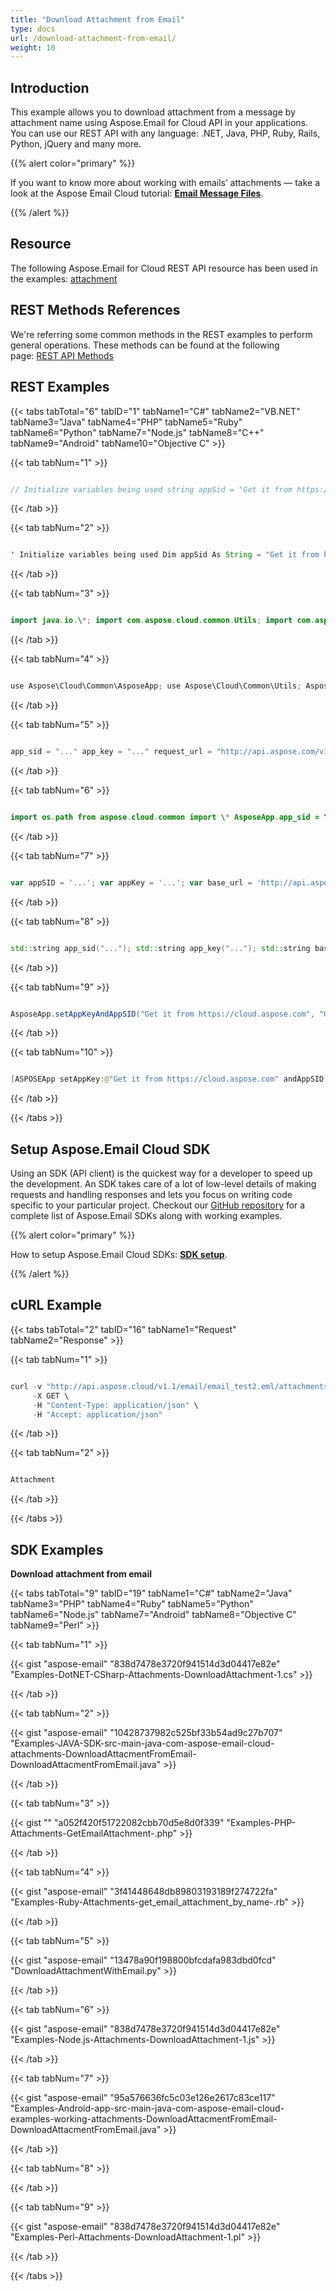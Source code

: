 ```yaml
---
title: "Download Attachment from Email"
type: docs
url: /download-attachment-from-email/
weight: 10
---
```


## **Introduction**
This example allows you to download attachment from a message by attachment name using Aspose.Email for Cloud API in your applications. You can use our REST API with any language: .NET, Java, PHP, Ruby, Rails, Python, jQuery and many more.



{{% alert color="primary" %}} 

If you want to know more about working with emails’ attachments — take a look at the Aspose Email Cloud tutorial: [**Email Message Files**](/email/email-message-files/).

{{% /alert %}} 
## **Resource**
The following Aspose.Email for Cloud REST API resource has been used in the examples: [attachment](https://apireference.aspose.cloud/email/#/Email/GetEmailAttachment)
## **REST Methods References**
We're referring some common methods in the REST examples to perform general operations. These methods can be found at the following page: [REST API Methods](https://apireference.aspose.cloud/email)
## **REST Examples**

{{< tabs tabTotal="6" tabID="1" tabName1="C#" tabName2="VB.NET" tabName3="Java" tabName4="PHP" tabName5="Ruby" tabName6="Python" tabName7="Node.js" tabName8="C++"  tabName9="Android" tabName10="Objective C" >}}

{{< tab tabNum="1" >}}

```java

// Initialize variables being used string appSid = "Get it from https://cloud.aspose.com"; string appKey = "Get it from https://cloud.aspose.com"; string name = "email-sample.eml"; string attachName = "barcode-sample.png"; string folder = "Email"; string outPath = "c:\\email-attach-out.png"; string storage = string.Empty; // Build URI to perform request string apiUrl = string.Format(@"email/{0}/attachments/{1}?storage={2}&folder={3}", name, attachName, storage, folder); // Get response stream and write it to local disk path using (Stream responseStream = ServiceController.GetStream(apiUrl, appSid, appKey)) using (Stream file = File.OpenWrite(outPath)) { ServiceController.CopyStream(responseStream, file); }

```
{{< /tab >}}

{{< tab tabNum="2" >}}
```java

' Initialize variables being used Dim appSid As String = "Get it from https://cloud.aspose.com" Dim appKey As String = "Get it from https://cloud.aspose.com" Dim name As String = "email-sample.eml" Dim attachName As String = "barcode-sample.png" Dim folder As String = "Email" Dim outPath As String = "c:\email-attach-out.png" Dim storage As String = String.Empty ' Build URI to perform request Dim apiUrl As String = String.Format("email/{0}/attachments/{1}?storage={2}&folder={3}", name, attachName, storage, folder) ' Get response stream and write it to local disk path Using responseStream As Stream = ServiceController.GetStream(apiUrl, appSid, appKey) Using file As Stream = File.OpenWrite(outPath) ServiceController.CopyStream(responseStream, file) End Using End Using

```
{{< /tab >}}

{{< tab tabNum="3" >}}
```java

import java.io.\*; import com.aspose.cloud.common.Utils; import com.aspose.cloud.storage.Folder; String appSID = "..."; String appKey = "..."; String method = "GET"; String requestUrl = "http://api.aspose.com/v1.1/email/Sample1.eml/attachments/attachment.txt"; String outputFile = "attachment.txt"; String outputFilePath = new File(System.getProperty("user.dir"), outputFile).getPath(); String signedUrl = Utils.Sign(requestUrl, appKey, appSID); InputStream responseStream = Utils.ProcessCommand(signedUrl, method); Folder.SaveStreamToFile(outputFilePath, responseStream); responseStream.close(); System.out.println("File saved: " + outputFilePath);

```
{{< /tab >}}

{{< tab tabNum="4" >}}
```java

use Aspose\Cloud\Common\AsposeApp; use Aspose\Cloud\Common\Utils; AsposeApp::$appSID = "..."; AsposeApp::$appKey = "..."; $method = "GET"; $base_url = "http://api.aspose.com/v1.1"; $request_url = "$base_url/email/Sample1.eml/attachments/attachment.txt"; $output_file = getcwd() . "/attachment.txt"; $signed_url = Utils::sign($request_url); $response = Utils::processCommand($signed_url, $method, "", ""); file_put_contents($output_file, $response); echo "File saved: $output_file\n";

```
{{< /tab >}}

{{< tab tabNum="5" >}}
```java

app_sid = "..." app_key = "..." request_url = "http://api.aspose.com/v1.1/email/Sample1.eml/attachments/attachment.txt" output_file = File.join(Dir.pwd, "attachment.txt") Aspose::Cloud::Common::AsposeApp.new(app_sid, app_key) signed_url = Aspose::Cloud::Common::Utils.sign(request_url) response = RestClient.get(signed_url) File.open(output_file, "wb") { |file| file.write(response) } puts "File saved: #{output_file}"

```
{{< /tab >}}

{{< tab tabNum="6" >}}
```java

import os.path from aspose.cloud.common import \* AsposeApp.app_sid = "..." AsposeApp.app_key = "..." method = "GET" request_url = "http://api.aspose.com/v1.1/email/Sample1.eml/attachments/attachment.txt" output_file = "attachment.txt" output_file_path = os.path.join(os.getcwd(), output_file) signed_url = Utils.sign(Utils(), request_url) response = Utils.process_command(Utils(), signed_url, method, "", "") Utils.save_file(Utils(), response, output_file_path) print "File saved:", output_file_path

```
{{< /tab >}}

{{< tab tabNum="7" >}}

```javascript

var appSID = '...'; var appKey = '...'; var base_url = 'http://api.aspose.com/v1.1/'; var fs = require('fs'); var method = 'GET'; var request_url = base_url + 'email/Sample1.eml/attachments/attachment.txt'; var output_file = 'attachment.txt'; ProcessCommandContent( method, Sign(request_url, appSID, appKey), null, function(buffer) { fs.writeFileSync(output_file, buffer); } );

```
{{< /tab >}}

{{< tab tabNum="8" >}}
```cpp

std::string app_sid("..."); std::string app_key("..."); std::string base_url("http://api.aspose.com/v1.1/"); std::string method = "GET"; std::string request_url = base_url + "email/Sample1.eml/attachments/attachment.txt"; std::string signed_url = sign(request_url, app_sid, app_key); std::string output_file = "attachment.txt"; std::ofstream output_fstream; output_fstream.open(output_file, std::ofstream::binary); process_command(method, signed_url, output_fstream); output_fstream.close(); std::cout << "File saved: " << output_file << std::endl;

```
{{< /tab >}}

{{< tab tabNum="9" >}}
```java

AsposeApp.setAppKeyAndAppSID("Get it from https://cloud.aspose.com", "Get it from https://cloud.aspose.com") AsposeApp.setBaseProductURI("http://api.aspose.com/v1.1"); String EMAIL_URI = AsposeApp.BASE_PRODUCT_URI + "/email/"; //build URL String strURL = EMAIL_URI + Uri.encode("Message.msg") + "/attachments/" + Uri.encode("License.txt"); //sign URL String signedURL = Utils.sign(strURL); InputStream responseStream = Utils.processCommand(signedURL, "GET"); //Save attachment on Disk String localAttachmentPath = Utils.saveStreamToFile(responseStream, "License.txt");

```
{{< /tab >}}

{{< tab tabNum="10" >}}
```java

[ASPOSEApp setAppKey:@"Get it from https://cloud.aspose.com" andAppSID:@"Get it from https://cloud.aspose.com"]; [ASPOSEProduct setBaseProductUri:@"http://api.aspose.com/v1.1"]; NSString \*EMAIL_URI = [[ASPOSEProduct baseProductUri] stringByAppendingString:@"/email/"]; NSString \*fileName = @"Self Assessment.eml"; NSString \*attachmentName = @"License.txt"; //build URL NSString \*strURL = [NSString stringWithFormat:@"%@%@/attachments/%@", EMAIL_URI, [fileName stringByAddingPercentEscapesUsingEncoding:NSUTF8StringEncoding], [attachmentName stringByAddingPercentEscapesUsingEncoding:NSUTF8StringEncoding]]; //sign URL NSString \*signedURL = [ASPOSEUtils sign:strURL]; NSData \*responseData = [ASPOSEUtils processCommand:signedURL httpMethod:@"GET"]; //Parsing JSON if(responseData) { NSError \*error; emailAttachmentResponse = [[ASPOSEEmailAttachmentResponse alloc] initWithData:responseData error:&error]; if(emailAttachmentResponse == nil) { //Save file on Disk emailAttachmentResponse = [[ASPOSEEmailAttachmentResponse alloc] init]; emailAttachmentResponse.localFilePath = [ASPOSEFolder saveFile:responseData withName:@"License.txt"]; } }

```
{{< /tab >}}

{{< /tabs >}}

## **Setup Aspose.Email Cloud SDK**
Using an SDK (API client) is the quickest way for a developer to speed up the development. An SDK takes care of a lot of low-level details of making requests and handling responses and lets you focus on writing code specific to your particular project. Checkout our [GitHub repository](https://github.com/aspose-email-cloud) for a complete list of Aspose.Email SDKs along with working examples.

{{% alert color="primary" %}} 

How to setup Aspose.Email Cloud SDKs: [**SDK setup**](/email/sdk-setup/).

{{% /alert %}}
## **cURL Example**
{{< tabs tabTotal="2" tabID="16" tabName1="Request" tabName2="Response" >}}

{{< tab tabNum="1" >}}

```java

curl -v "http://api.aspose.cloud/v1.1/email/email_test2.eml/attachments/README.TXT?appSID=XXXX&signature=XXXX" \
     -X GET \
     -H "Content-Type: application/json" \
     -H "Accept: application/json"

```

{{< /tab >}}

{{< tab tabNum="2" >}}

```java

Attachment

```

{{< /tab >}}

{{< /tabs >}}
## **SDK Examples**
**Download attachment from email**

{{< tabs tabTotal="9" tabID="19" tabName1="C#" tabName2="Java" tabName3="PHP" tabName4="Ruby" tabName5="Python" tabName6="Node.js" tabName7="Android" tabName8="Objective C" tabName9="Perl" >}}

{{< tab tabNum="1" >}}

{{< gist "aspose-email" "838d7478e3720f941514d3d04417e82e" "Examples-DotNET-CSharp-Attachments-DownloadAttachment-1.cs" >}}

{{< /tab >}}

{{< tab tabNum="2" >}}

{{< gist "aspose-email" "10428737982c525bf33b54ad9c27b707" "Examples-JAVA-SDK-src-main-java-com-aspose-email-cloud-attachments-DownloadAttacmentFromEmail-DownloadAttacmentFromEmail.java" >}}

{{< /tab >}}

{{< tab tabNum="3" >}}

{{< gist "" "a052f420f51722082cbb70d5e8d0f339" "Examples-PHP-Attachments-GetEmailAttachment-.php" >}}

{{< /tab >}}

{{< tab tabNum="4" >}}

{{< gist "aspose-email" "3f41448648db89803193189f274722fa" "Examples-Ruby-Attachments-get_email_attachment_by_name-.rb" >}}

{{< /tab >}}

{{< tab tabNum="5" >}}

{{< gist "aspose-email" "13478a90f198800bfcdafa983dbd0fcd" "DownloadAttachmentWithEmail.py" >}}

{{< /tab >}}

{{< tab tabNum="6" >}}

{{< gist "aspose-email" "838d7478e3720f941514d3d04417e82e" "Examples-Node.js-Attachments-DownloadAttachment-1.js" >}}

{{< /tab >}}

{{< tab tabNum="7" >}}

{{< gist "aspose-email" "95a576636fc5c03e126e2617c83ce117" "Examples-Android-app-src-main-java-com-aspose-email-cloud-examples-working-attachments-DownloadAttacmentFromEmail-DownloadAttacmentFromEmail.java" >}}

{{< /tab >}}

{{< tab tabNum="8" >}}

{{< /tab >}}

{{< tab tabNum="9" >}}

{{< gist "aspose-email" "838d7478e3720f941514d3d04417e82e" "Examples-Perl-Attachments-DownloadAttachment-1.pl" >}}

{{< /tab >}}

{{< /tabs >}}
